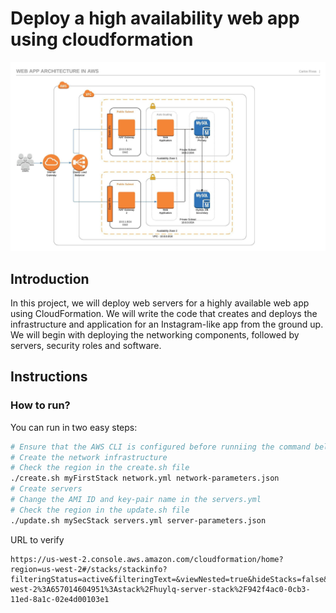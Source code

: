 # Deploy a high availability web app using cloudformation

![Infrastructure Diagram](./AWSWebApp.jpeg)

## Introduction

In this project, we will deploy web servers for a highly available web app using CloudFormation. We will write the code that creates and deploys the infrastructure and application for an Instagram-like app from the ground up. We will begin with deploying the networking components, followed by servers, security roles and software.


## Instructions

### How to run?
You can run in two easy steps:
```bash
# Ensure that the AWS CLI is configured before runniing the command below
# Create the network infrastructure
# Check the region in the create.sh file
./create.sh myFirstStack network.yml network-parameters.json
# Create servers
# Change the AMI ID and key-pair name in the servers.yml
# Check the region in the update.sh file
./update.sh mySecStack servers.yml server-parameters.json
```
URL to verify 
```
https://us-west-2.console.aws.amazon.com/cloudformation/home?region=us-west-2#/stacks/stackinfo?filteringStatus=active&filteringText=&viewNested=true&hideStacks=false&stackId=arn%3Aaws%3Acloudformation%3Aus-west-2%3A657014604951%3Astack%2Fhuylq-server-stack%2F942f4ac0-0cb3-11ed-8a1c-02e4d00103e1
```

